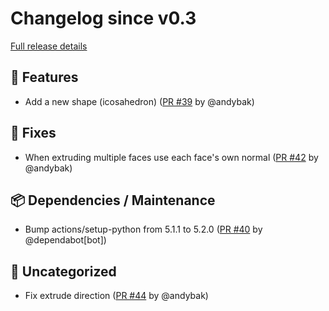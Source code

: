 # Changelog since v0.3

[Full release details](https://github.com/icosa-foundation/open-blocks/compare/v0.3...8b04f037072240799106abcd28864fb5d9cbf7fd)

## 🚀 Features

- Add a new shape (icosahedron) ([PR #39](https://github.com/icosa-foundation/open-blocks/pull/39) by @andybak)


## 🐛 Fixes

- When extruding multiple faces use each face's own normal ([PR #42](https://github.com/icosa-foundation/open-blocks/pull/42) by @andybak)


## 📦 Dependencies / Maintenance

- Bump actions/setup-python from 5.1.1 to 5.2.0 ([PR #40](https://github.com/icosa-foundation/open-blocks/pull/40) by @dependabot[bot])


## 💬 Uncategorized

- Fix extrude direction ([PR #44](https://github.com/icosa-foundation/open-blocks/pull/44) by @andybak)





